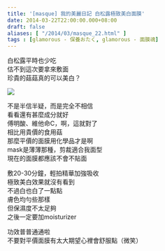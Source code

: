 ```yaml
---
title: '[masque] 我的美麗日記 白松露極致美白面膜'
date: 2014-03-22T22:00:00.000+08:00
draft: false
aliases: [ "/2014/03/masque_22.html" ]
tags : [glamorous - 保養おたく, glamorous - 面膜魂]
---
```


白松露平時也少吃  
估不到這次要拿來敷面  
珍貴的菇菇真的可以美白？  

![](/images/mbdtruffle.jpg)

不是半信半疑，而是完全不相信  
看看還有甚麼成分就好  
傅明酸、維他命C，啊，這就對了  
相比用貴價的食用菇  
那麼平價的面膜用化學品才是啊  
mask是薄薄那種，剪裁適合我面型  
現在的面膜都應該不會不貼面  
  
敷20-30分鐘，輕拍精華加強吸收  
極致美白效果就沒有看到  
不過白也白了一點點  
膚色均勻些那樣  
但保濕度不太足夠  
之後一定要加moisturizer  
  
功效普普通通啦  
不要對平價面膜有太大期望心裡會舒服點（微笑）
